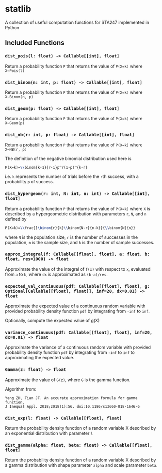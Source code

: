 # statlib

A collection of useful computation functions for STA247 implemented in Python

## Included Functions

### `dist_pois(l: float) -> Callable[[int], float]`
Return a probability function `P` that returns the value of `P(X=k)`
where `X~Pois(l)`

### `dist_binom(n: int, p: float) -> Callable[[int], float]`
Return a probability function `P` that returns the value of `P(X=k)` where `X~Binom(n, p)`

### `dist_geom(p: float) -> Callable[[int], float]`
Return a probability function `P` that returns the value of `P(X=k)` where `X~Geom(p)`

### `dist_nb(r: int, p: float) -> Callable[[int], float]`
Return a probability function `P` that returns the value of `P(X=k)`
where `X~NB(r, p)`

The definition of the negative binomial distribution used here is
```latex
P(X=k)=\\binom{k-1}{r-1}p^r(1-p)^{k-r}
```
i.e. `k` represents the number of trials before the `r`th success, with a probability `p`
of success.

### `dist_hypergeom(r: int, N: int, n: int) -> Callable[[int], float]`
Return a probability function `P` that returns the value of `P(X=k)`
where `X` is described by a hypergeometric distribution with parameters `r`, `N`, and `n`
defined by

```latex
P(X=k)=\\frac{]\binom{r}{k}\\binom{N-r}{n-k}}{\\binom{N}{n}}
```

where `N` is the population size, `r` is the number of successes in the population,
`n` is the sample size, and `k` is the number of sample successes.

### `approx_integral(f: Callable[[float], float], a: float, b: float, res=1000) -> float`
Approximate the value of the integral of `f(x)` with respect to `x`, evaluated
from `a` to `b`, where `dx` is approximated as `(b-a)/res`.

### `expected_val_continuous(pdf: Callable[[float], float], g: Optional[Callable[[float], float]], inf=20, dx=0.01) -> float`
Approximate the expected value of a continuous random variable with provided
probability density function `pdf` by integrating from `-inf` to `inf`.

Optionally, compute the expected value of g(X)

### `variance_continuous(pdf: Callable[[float], float], inf=20, dx=0.01) -> float`
Approximate the variance of a continuous random variable with provided
probability density function `pdf` by integrating from `-inf` to `inf` to
approximating the expected value.

### `Gamma(z: float) -> float`
Approximate the value of `G(z)`, where `G` is the gamma function.

Algorithm from:
```text
Yang ZH, Tian JF. An accurate approximation formula for gamma function.
J Inequal Appl. 2018;2018(1):56. doi:10.1186/s13660-018-1646-6
```

### `dist_exp(l: float) -> Callable[[float], float]`
Return the probability density function of a random variable X
described by an exponential distribution with parameter `l`

### `dist_gamma(alpha: float, beta: float) -> Callable[[float], float]`
Return the probability density function of a random variable X
described by a gamma distribution with shape parameter `alpha` and scale parameter `beta`.
